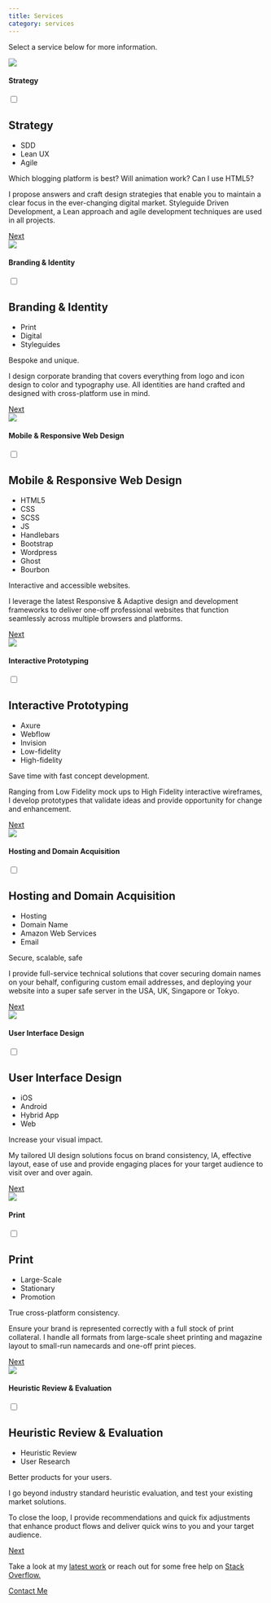 ```yaml
---
title: Services
category: services
---
```


Select a service below for more information.

<div class="services-group">
  <div class="modal">
    <label for="modal-1" class="centered">
    <img class="cap" src="{{ site.baseurl }}/assets/img/cap/capabilities__strategy.svg">
    <h4>Strategy</h4> 
    </label>
    <input class="modal-state" id="modal-1" type="checkbox" />
    <div class="modal-fade-screen">
    <div class="modal-inner">
      <div class="modal-close" for="modal-1"></div>
      <div class="modal-content">
        <h2>Strategy</h2> 
        <ul class="tags"><li>SDD</li><li>Lean UX</li><li>Agile</li></ul>  
       <p>Which blogging platform is best? Will animation work? Can I use HTML5?</p>
       <p>I propose answers and craft design strategies that enable you to maintain a clear focus in the ever-changing digital market. Styleguide Driven Development, a Lean approach and agile development techniques are used in all projects.</p>
       <a class="cta" href="javascript:void(0)" title="Branding &amp; Identitiy"><label for="modal-2" class="modal-close-btn">Next</label></a>
      </div>
    </div>
    </div>
  </div> 
  <div class="modal">
    <label for="modal-2" class="centered">
    <img class="cap" src="{{ site.baseurl }}/assets/img/cap/capabilities__branding.svg">
    <h4>Branding &amp; Identity</h4> 
    </label>
    <input class="modal-state" id="modal-2" type="checkbox" />
    <div class="modal-fade-screen">
    <div class="modal-inner">
      <div class="modal-close" for="modal-2"></div>
      <div class="modal-content">
       <h2>Branding &amp; Identity</h2> 
       <ul class="tags"><li>Print</li><li>Digital</li><li>Styleguides</li></ul>
       <p>Bespoke and unique.</p>
       <p>I design corporate branding that covers everything from logo and icon design to color and typography use. All identities are hand crafted and designed with cross-platform use in mind.</p>
       <a class="cta" href="javascript:void(0)" title="Mobile &amp; Responsive Web Design"><label for="modal-3" class="modal-close-btn">Next</label></a>
      </div>
    </div>
    </div>
  </div>
  <div class="modal">
    <label for="modal-3" class="centered">
      <img class="cap" src="{{ site.baseurl }}/assets/img/cap/capabilities_responsive.svg">
      <h4>Mobile &amp; Responsive Web Design</h4>
    </label>
    <input class="modal-state" id="modal-3" type="checkbox" />
    <div class="modal-fade-screen">
      <div class="modal-inner">
        <div class="modal-close" for="modal-3"></div>
        <div class="modal-content">
         <h2>Mobile &amp; Responsive Web Design</h2> 
         <ul class="tags"><li>HTML5</li><li>CSS</li><li>SCSS</li><li>JS</li><li>Handlebars</li><li>Bootstrap</li><li>Wordpress</li><li>Ghost</li><li>Bourbon</li></ul>
         <p>Interactive and accessible websites.</p>
          <p>I leverage the latest Responsive &amp; Adaptive design and development frameworks to deliver one-off professional websites that function seamlessly across multiple browsers and platforms.</p>
          <a class="cta" href="javascript:void(0)" title="Interactive Prototyping"><label for="modal-4" class="modal-close-btn">Next</label></a>
        </div>
      </div>
    </div>
  </div>
  <div class="modal">
    <label for="modal-4" class="centered">
       <img class="cap" src="{{ site.baseurl }}/assets/img/cap/capabilities__prototype.svg">
      <h4>Interactive Prototyping</h4>
    </label>
    <input class="modal-state" id="modal-4" type="checkbox" />
    <div class="modal-fade-screen">
      <div class="modal-inner">
        <div class="modal-close" for="modal-4"></div>
        <div class="modal-content">
         <h2>Interactive Prototyping</h2>
         <ul class="tags"><li>Axure</li><li>Webflow</li><li>Invision</li><li>Low-fidelity</li><li>High-fidelity</li></ul>
          <p>Save time with fast concept development.</p>
          <p>Ranging from Low Fidelity mock ups to High Fidelity interactive wireframes, I develop prototypes that validate ideas and provide opportunity for change and enhancement.</p>
          <a class="cta" href="javascript:void(0)" title="Hosting and Domain Acquisition"><label for="modal-5" class="modal-close-btn">Next</label></a>
        </div>
      </div>
    </div>
  </div>
  <div class="modal">
    <label for="modal-5" class="centered">
      <img class="cap" src="{{ site.baseurl }}/assets/img/cap/capabilities__hosting.svg">
      <h4>Hosting and Domain Acquisition</h4>
    </label>
    <input class="modal-state" id="modal-5" type="checkbox" />
    <div class="modal-fade-screen">
      <div class="modal-inner">
        <div class="modal-close" for="modal-5"></div>
        <div class="modal-content">
         <h2>Hosting and Domain Acquisition</h2>
         <ul class="tags"><li>Hosting</li><li>Domain Name</li><li>Amazon Web Services</li><li>Email</li></ul>
          <p>Secure, scalable, safe</p>
          <p>I provide full-service technical solutions that cover securing domain names on your behalf, configuring custom email addresses, and deploying your website into a super safe server in the USA, UK, Singapore or Tokyo.</p>
          <a class="cta" href="javascript:void(0)" title="User Interface Design"><label for="modal-6" class="modal-close-btn">Next</label></a> 
        </div>
      </div>
    </div>
  </div>
  <div class="modal">
    <label for="modal-6" class="centered">
      <img class="cap" src="{{ site.baseurl }}/assets/img/cap/capabilities__ui.svg">
      <h4>User Interface Design</h4>
    </label>
    <input class="modal-state" id="modal-6" type="checkbox" />
    <div class="modal-fade-screen">
      <div class="modal-inner">
        <div class="modal-close" for="modal-6"></div>
        <div class="modal-content">
         <h2>User Interface Design</h2>
         <ul class="tags"><li>iOS</li><li>Android</li>
         <li>Hybrid App</li>
         <li>Web</li></ul>
          <p>Increase your visual impact.</p>
          <p>My tailored UI design solutions focus on brand consistency, IA, effective layout, ease of use and provide engaging places for your target audience to visit over and over again.</p>
          <a class="cta" href="javascript:void(0)" title="Print"><label for="modal-7" class="modal-close-btn">Next</label></a>
        </div>
      </div>
    </div>
  </div>
  <div class="modal">
    <label for="modal-7" class="centered">
      <img class="cap" src="{{ site.baseurl }}/assets/img/cap/capabilities__print.svg">
      <h4>Print</h4>
    </label>
    <input class="modal-state" id="modal-7" type="checkbox" />
    <div class="modal-fade-screen">
      <div class="modal-inner">
        <div class="modal-close" for="modal-7"></div>
        <div class="modal-content">
         <h2>Print</h2>
          <ul class="tags"><li>Large-Scale</li><li>Stationary</li><li>Promotion</li></ul>
          <p>True cross-platform consistency.</p>
          <p>Ensure your brand is represented correctly with a full stock of print collateral. I handle all formats from large-scale sheet printing and magazine layout to small-run namecards and one-off print pieces.</p>
          <a class="cta" href="javascript:void(0)" title="Heuristic Review &amp; Evaluation"><label for="modal-8" class="modal-close-btn">Next</label></a> 
        </div>
      </div>
    </div>
  </div>
  <div class="modal">
    <label for="modal-8" class="centered">
      <img class="cap" src="{{ site.baseurl }}/assets/img/cap/capabilities__review.svg">
      <h4>Heuristic Review &amp; Evaluation</h4>
    </label>
    <input class="modal-state" id="modal-8" type="checkbox" />
    <div class="modal-fade-screen">
      <div class="modal-inner">
        <div class="modal-close" for="modal-8"></div>
        <div class="modal-content">
         <h2>Heuristic Review &amp; Evaluation</h2>
         <ul class="tags">
           <li>Heuristic Review</li>
           <li>User Research</li></ul>
          <p>Better products for your users.</p>
          <p>I go beyond industry standard heuristic evaluation, and test your existing market solutions.</p>
          <p>To close the loop, I provide recommendations and quick fix adjustments that enhance product flows and deliver quick wins to you and your target audience.</p> 
          <a class="cta" href="javascript:void(0)" title="Strategy"><label for="modal-1" class="modal-close-btn">Next</label></a>
        </div>
      </div>
    </div>
  </div>
</div>


<p>Take a look at my <a href="{{ site.baseurl }}/portfolio.html" class="text">latest work</a> or reach out for some free help on <a href="http://stackoverflow.com/users/4925187/matthewelsom" target="_blank" class="text ext"><i class="fa fa-stack-overflow"></i> Stack Overflow.</a></p>
<a class="cta" href="{{ site.baseurl }}/contact.html" title="Contact Me">Contact Me</a>